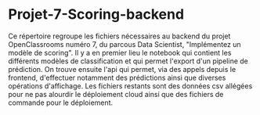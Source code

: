 # Projet-7-Scoring-backend
Ce répertoire regroupe les fichiers nécessaires au backend du projet OpenClassrooms numéro 7, du parcous Data Scientist, "Implémentez un modèle de scoring".
Il y a en premier lieu le notebook qui contient les différents modèles de classification et qui permet l'export d'un pipeline de prédiction.
On trouve ensuite l'api qui permet, via des appels depuis le frontend, d'effectuer notamment des prédictions ainsi que diverses opérations d'affichage.
Les fichiers restants sont des données csv allégées pour ne pas alourdir le déploiement cloud ainsi que des fichiers de commande pour le déploiement.

